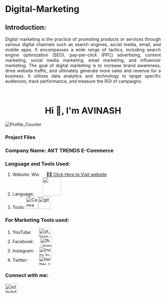 # Digital-Marketing

## Introduction:

<p align="justify">
Digital marketing is the practice of promoting products or services through various digital channels such as search engines, social media, email, and mobile apps. 
It encompasses a wide range of tactics, including search engine optimization (SEO), pay-per-click (PPC) advertising, content marketing, social media marketing, email 
marketing, and influencer marketing. The goal of digital marketing is to increase brand awareness, drive website traffic, and ultimately generate more sales and 
revenue for a business. It utilizes data analytics and technology to target specific audiences, track performance, and measure the ROI of campaigns.
</p>
<br>

<h1 align="center">Hi 👋, I'm AVINASH</h1>

<img src="https://komarev.com/ghpvc/?username=asdfasdf&label=Profile%20views&color=0e75b6&style=for-the-badge" alt="Profile_Counter"/> </p>

<h3 align="left">Project Files</h3>

### Company Name: AKT TRENDS E-Commerce

### Language and Tools Used:
<ol>
<li>Website: Wix &nbsp;&nbsp;&nbsp;&nbsp;&nbsp;👨‍💻<a href="https://sudhan16.wixsite.com/vsks" target="blank"><img align="center"/> Click Here to Visit website</a> </li>

<li>Language: &nbsp;&nbsp;&nbsp;&nbsp;&nbsp; <img src="https://skillicons.dev/icons?i=html,css" width="60" height="60"/></li>

<li>Tools: <img src="https://www.vectorlogo.zone/logos/git-scm/canvas-scm-icon.svg" alt="Canva" width="40" height="40"/><img src="https://www.vectorlogo.zone/logos/git-scm/git-scm-icon.svg" alt="git" width="40" height="40"/></li>
</ol>

### For Marketing Tools used:
<ol>
<li>YouTube:      &nbsp;&nbsp;&nbsp;&nbsp;&nbsp;<a href="https://www.youtube.com/channel/UCHxtYaaPCTerzDQPQ-mH_Sw/" target="blank"><img align="center" src="https://raw.githubusercontent.com/rahuldkjain/github-profile-readme-generator/master/src/images/icons/Social/youtube.svg" alt="yt_logo" height="30" width="40" /></a> </li>
<li>Facebook:     &nbsp;&nbsp;&nbsp;&nbsp;<a href="https://www.facebook.com/profile.php?id=100085707188247" target="blank"><img align="center" src="https://raw.githubusercontent.com/rahuldkjain/github-profile-readme-generator/master/src/images/icons/Social/facebook.svg" alt="fb_logo" height="30" width="40" /></a></li>
<li>Instagram:    &nbsp;&nbsp;&nbsp;<a href="https://www.instagram.com/vsks_official_speaker_store/" target="blank"><img align="center" src="https://raw.githubusercontent.com/rahuldkjain/github-profile-readme-generator/master/src/images/icons/Social/instagram.svg" alt="insta_logo" height="30" width="40" /></a></li>
<li>Twitter:      &nbsp;&nbsp;&nbsp;&nbsp;&nbsp;&nbsp;&nbsp;&nbsp;<a href="https://twitter.com/VsksStore" target="blank"><img align="center" src="https://raw.githubusercontent.com/rahuldkjain/github-profile-readme-generator/master/src/images/icons/Social/twitter.svg" alt="twitter_logo" height="30" width="40" /></a></li>
</ol>

<h3 align="left">Connect with me:</h3>
<p align="left">
<a href="https://www.linkedin.com/in/kaaviasudhan-vs/" target="blank"><img align="center" src="https://raw.githubusercontent.com/rahuldkjain/github-profile-readme-generator/master/src/images/icons/Social/linked-in-alt.svg" alt="sdfgdsfg" height="30" width="40" /></a>
</p>

<!--<h3 align="left">Company Logo:</h3>-->
<!--<a href="#" target="blank"><img align="center" src="https://i.postimg.cc/7L3CNQ4J/Free-Sample-By-Wix.jpg" width="300" height="300"/></a>-->
